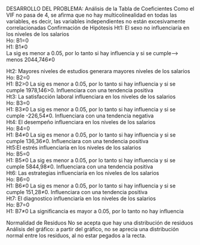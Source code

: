 DESARROLLO DEL PROBLEMA: 
Análisis de la Tabla de Coeficientes 
Como el VIF no pasa de 4, se afirma que no hay multicolinealidad en todas las variables, es decir, las variables independientes no están excesivamente correlacionadas
Confirmación de Hipótesis 
Ht1: El sexo no influenciaría en los niveles de los salarios	 
Ho: B1=0	 	 	 	 	 
H1: B1≠0            
 La sig es menor a 0.05, por lo tanto si hay influencia y si se cumple--> menos 2044,746≠0	 	 	 	 	 
					
Ht2: Mayores niveles de estudios generara mayores  niveles de los salarios
Ho: B2=0	 	 	 	 	 
H1: B2>0
La sig es menor a 0.05, por lo tanto si hay influencia y si se cumple 1978,146>0. Influenciara con una tendencia positiva	 	 	 	 	 
Ht3: La satisfacción laboral influenciara en los niveles de los salarios	 
Ho: B3=0	 	 	 	 	 
H1: B3≠0
La sig es menor a 0.05, por lo tanto si hay influencia y si se cumple -226,54≠0. Influenciara con una tendencia negativa	 	 	 	 	 
Ht4: El desempeño influenciara en los niveles de los salarios	 
Ho: B4=0	 	 	 	 	 
H1: B4≠0
La sig es menor a 0.05, por lo tanto si hay influencia y si se cumple 136,36≠0. Influenciara con una tendencia positiva	 	 	 	 	 
Ht5:El  estrés influenciaría en los niveles de los salarios	 	 
Ho: B5=0	 	 	 	 	 
H1: B5≠0
La sig es menor a 0.05, por lo tanto si hay influencia y si se cumple 5844,98≠0. Influenciara con una tendencia positiva	 	  	 
Ht6: Las estrategias  influenciaría en los niveles de los salarios	 
Ho: B6=0	 	 	 	 	 
H1: B6≠0
La sig es menor a 0.05, por lo tanto si hay influencia y si se cumple 151,28≠0. Influenciara con una tendencia positiva	 	 	 	 	 
Ht7: El diagnostico  influenciaría en los niveles de los salarios	 
Ho: B7=0	 	 	 	 	 
H1: B7≠0
La significancia es mayor a 0.05, por lo tanto no hay influencia	 	 	 	 	 

Normalidad de Residuos
No se acepta que hay una distribución de residuos
Análisis del gráfico: a partir del gráfico, no se aprecia una distribución normal entre los residuos, al no estar pegados a la recta.

 
